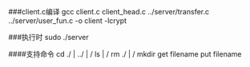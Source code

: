 ###client.c编译
gcc client.c client_head.c ../server/transfer.c ../server/user_fun.c -o client -lcrypt

###执行时
sudo ./server

####支持命令
cd ./ | ../ | /
ls    | /
rm ./ | /
mkdir
get filename
put filename
